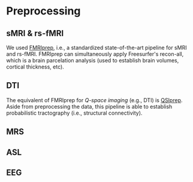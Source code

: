# Preprocessing


## sMRI & rs-fMRI
We used [FMRIprep](https://fmriprep.org/en/stable/), i.e., a standardized state-of-the-art pipeline for sMRI and rs-fMRI. FMRIprep can simultaneously apply Freesurfer's recon-all, which is a brain parcelation analysis (used to establish brain volumes, cortical thickness, etc).

## DTI
The equivalent of FMRIprep for _Q-space imaging_ (e.g., DTI) is [QSIprep](https://qsiprep.readthedocs.io/en/latest/). Aside from preprocessing the data, this pipeline is able to establish probabilistic tractography (i.e., structural connectivity).

## MRS

## ASL

## EEG










